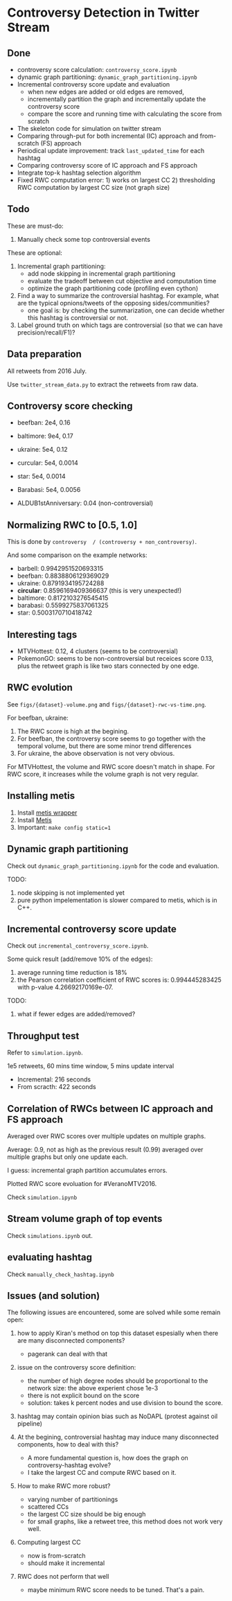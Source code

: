 # Controversy Detection in Twitter Stream

## Done

- controversy score calculation: `controversy_score.ipynb`
- dynamic graph partitioning: `dynamic_graph_partitioning.ipynb`
- Incremental controversy score update and evaluation
  - when new edges are added or old edges are removed,
  - incrementally partition the graph and incrementally update the controversy score
  - compare the score and running time with calculating the score from scratch
- The skeleton code for simulation on twitter stream
- Comparing through-put for both incremental (IC) approach and from-scratch (FS) approach
- Periodical update improvement: track `last_updated_time` for each hashtag
- Comparing controversy score of IC approach and FS approach
- Integrate top-k hashtag selection algorithm
- Fixed RWC computation error: 1) works on largest CC 2) thresholding RWC computation by largest CC size (not graph size)

## Todo

These are must-do:

1. Manually check some top controversial events


These are optional:

1. Incremental graph partitioning:
   - add node skipping in incremental graph partitioning
   - evaluate the tradeoff between cut objective and computation time
   - optimize the graph partitioning code (profiling even cython)
2. Find a way to summarize the controversial hashtag. For example, what are the typical opnions/tweets of the opposing sides/communities?
   - one goal is: by checking the summarization, one can decide whether this hashtag is controversial or not.
3. Label ground truth on which tags are controversial (so that we can have precision/recall/F1)?

## Data preparation

All retweets from 2016 July.

Use `twitter_stream_data.py` to extract the retweets from raw data.

## Controversy score checking

- beefban: 2e4, 0.16
- baltimore: 9e4, 0.17
- ukraine: 5e4, 0.12
- curcular: 5e4, 0.0014
- star: 5e4, 0.0014
- Barabasi: 5e4, 0.0056


- ALDUB1stAnniversary: 0.04 (non-controversial)

## Normalizing RWC to [0.5, 1.0]

This is done by `controversy  / (controversy + non_controversy)`.

And some comparison on the example networks:

- barbell: 0.9942951520693315
- beefban: 0.8838806129369029
- ukraine: 0.8791934195724288
- **circular**: 0.8596169409366637 (this is very unexpected!)
- baltimore: 0.8172103276545415
- barabasi: 0.5599275837061325
- star: 0.5003170710418742


## Interesting tags

- MTVHottest: 0.12, 4 clusters (seems to be controversial)
- PokemonGO: seems to be non-controversial but receices score 0.13, plus the retweet graph is like two stars connected by one edge.


## RWC evolution

See `figs/{dataset}-volume.png` and `figs/{dataset}-rwc-vs-time.png`.

For beefban, ukraine:

1. The RWC score is high at the begining.
2. For beefban, the controversy score seems to go together with the temporal volume, but there are some minor trend differences
3. For ukraine, the above observation is not very obvious.

For MTVHottest, the volume and RWC score doesn't match in shape.
For RWC score, it increases while the volume graph is not very regular. 

## Installing metis

1. Install [metis wrapper](http://metis.readthedocs.io/en/latest/)
2. Install [Metis](http://glaros.dtc.umn.edu/gkhome/metis/metis/download)
3. Important: `make config static=1`


## Dynamic graph partitioning

Check out `dynamic_graph_partitioning.ipynb` for the code and evaluation.

TODO:

1. node skipping is not implemented yet
2. pure python impelementation is slower compared to metis, which is in C++.

## Incremental controversy score update

Check out `incremental_controversy_score.ipynb`.

Some quick result (add/remove 10% of the edges):

1. average running time reduction is 18%
2. the Pearson correlation coefficient of RWC scores is: 0.994445283425 with p-value 4.26692170169e-07.

TODO:

1. what if fewer edges are added/removed?

## Throughput test

Refer to `simulation.ipynb`.


1e5 retweets, 60 mins time window, 5 mins update interval

- Incremental: 216 seconds
- From scracth: 422 seconds

## Correlation of RWCs between IC approach and FS approach

Averaged over RWC scores over multiple updates on multiple graphs.

Average: 0.9, not as high as the previous result (0.99) averaged over multiple graphs but only one update each.

I guess: incremental graph partition accumulates errors.

Plotted RWC score evoluation for \#VeranoMTV2016.

Check `simulation.ipynb`

## Stream volume graph of top events

Check `simulations.ipynb` out.


## evaluating hashtag

Check `manually_check_hashtag.ipynb`


## Issues (and solution)

The following issues are encountered, some are solved while some remain open:


1. how to apply Kiran's method on top this dataset espesially when there are many disconnected components?
   - pagerank can deal with that
2. issue on the controversy score definition:
   - the number of high degree nodes should be proportional to the network size: the above experient chose 1e-3
   - there is not explicit bound on the score
   - solution: takes k percent nodes and use division to bound the score.
   
2. hashtag may contain opinion bias such as NoDAPL (protest against oil pipeline)
3. At the begining, controversial hashtag may induce many disconnected components, how to deal with this?
   - A more fundamental question is, how does the graph on controversy-hashtag evolve?
   - I take the largest CC and compute RWC based on it.
4. How to make RWC more robust?
   - varying number of partitionings
   - scattered CCs
   - the largest CC size should be big enough
   - for small graphs, like a retweet tree, this method does not work very well.
5. Computing largest CC
   - now is from-scratch
   - should make it incremental
6. RWC does not perform that well
   - maybe minimum RWC score needs to be tuned. That's a pain.


